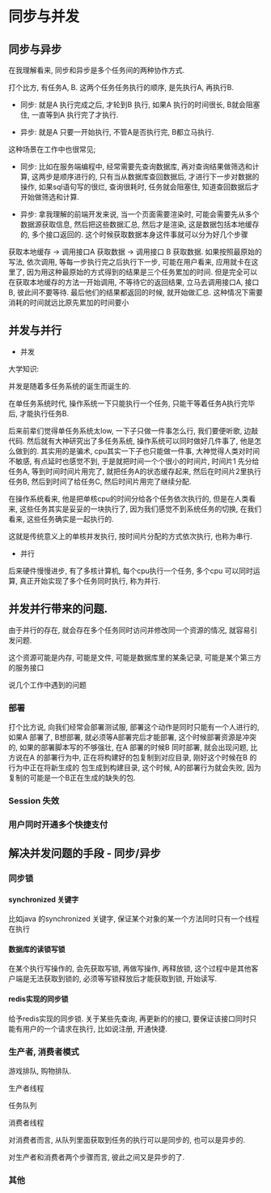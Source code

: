 # 同步与并发

## 同步与异步

在我理解看来, 同步和异步是多个任务间的两种协作方式.

打个比方, 有任务A, B. 这两个任务任务执行的顺序, 是先执行A, 再执行B.

- 同步: 就是A 执行完成之后, 才轮到B 执行, 如果A 执行的时间很长, B就会阻塞住, 一直等到A 执行完了才执行.

- 异步: 就是A 只要一开始执行, 不管A是否执行完, B都立马执行.

这种场景在工作中也很常见;

- 同步: 比如在服务端编程中, 经常需要先查询数据库, 再对查询结果做筛选和计算, 这两步是顺序进行的, 只有当从数据库查回数据后, 才进行下一步对数据的操作, 如果sql语句写的很烂, 查询很耗时, 任务就会阻塞住, 知道查回数据后才开始做筛选和计算.

- 异步: 拿我理解的前端开发来说, 当一个页面需要渲染时, 可能会需要先从多个数据源获取信息, 然后把这些数据汇总, 然后才是渲染, 这是数据包括本地缓存的, 多个接口返回的. 这个时候获取数据本身这件事就可以分为好几个步骤

获取本地缓存 -> 调用接口A 获取数据 -> 调用接口 B 获取数据. 如果按照最原始的写法, 依次调用, 等每一步执行完之后执行下一步, 可能在用户看来, 应用就卡在这里了, 因为用这种最原始的方式得到的结果是三个任务累加的时间. 但是完全可以在获取本地缓存的方法一开始调用, 不等待它的返回结果, 立马去调用接口A, 接口B, 彼此间不要等待. 最后他们的结果都返回的时候, 就开始做汇总. 这种情况下需要消耗的时间就远比原先累加的时间要小


## 并发与并行

- 并发

大学知识:

并发是随着多任务系统的诞生而诞生的.

在单任务系统时代, 操作系统一下只能执行一个任务, 只能干等着任务A执行完毕后, 才能执行任务B.

后来前辈们觉得单任务系统太low, 一下子只做一件事怎么行, 我们要便听歌, 边敲代码. 然后就有大神研究出了多任务系统, 操作系统可以同时做好几件事了, 他是怎么做到的. 其实用的是骗术, cpu其实一下子也只能做一件事, 大神觉得人类对时间不敏感, 有点延时也感觉不到, 于是就把时间一个个很小的时间片, 时间片1 先分给任务A, 等到时间时间片用完了, 就把任务A的状态缓存起来, 然后在时间片2里执行任务B, 然后到时间了给任务C, 然后时间片用完了继续分配.

在操作系统看来, 他是把单核cpu的时间分给各个任务依次执行的, 但是在人类看来, 这些任务其实是妥妥的一块执行了, 因为我们感觉不到系统任务的切换, 在我们看来, 这些任务确实是一起执行的. 

这就是传统意义上的单核并发执行, 按时间片分配的方式依次执行, 也称为串行.

- 并行

后来硬件慢慢进步, 有了多核计算机, 每个cpu执行一个任务, 多个cpu 可以同时运算, 真正开始实现了多个任务同时执行, 称为并行.

## 并发并行带来的问题.

由于并行的存在, 就会存在多个任务同时访问并修改同一个资源的情况, 就容易引发问题.

这个资源可能是内存, 可能是文件, 可能是数据库里的某条记录, 可能是某个第三方的服务接口

说几个工作中遇到的问题

### 部署

打个比方说, 向我们经常会部署测试服, 部署这个动作是同时只能有一个人进行的, 如果A 部署了, B想部署, 就必须等A部署完后才能部署, 这个时候部署资源是冲突的, 如果的部署脚本写的不够强壮, 在A 部署的时候B 同时部署, 就会出现问题, 比方说在A 的部署行为中, 正在将构建好的包复制到对应目录, 刚好这个时候在B 的行为中正在将新生成的 包生成到构建目录, 这个时候, A的部署行为就会失败, 因为复制的可能是一个B正在生成的缺失的包. 

### Session 失效

### 用户同时开通多个快捷支付

## 解决并发问题的手段 - 同步/异步

### 同步锁

#### synchronized 关键字

比如java 的synchronized 关键字, 保证某个对象的某一个方法同时只有一个线程在执行

#### 数据库的读锁写锁

在某个执行写操作的, 会先获取写锁, 再做写操作, 再释放锁, 这个过程中是其他客户端是无法获取到锁的, 必须等写锁释放后才能获取到锁, 开始读写.

#### redis实现的同步锁

给予redis实现的同步锁. 关于某些先查询, 再更新的的接口, 要保证该接口同时只能有用户的一个请求在执行, 比如说注册, 开通快捷.


### 生产者, 消费者模式

游戏排队, 购物排队.

生产者线程

任务队列

消费者线程

对消费者而言, 从队列里面获取到任务的执行可以是同步的, 也可以是异步的.

对生产者和消费者两个步骤而言, 彼此之间又是异步的了.


### 其他

